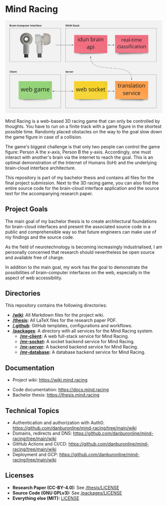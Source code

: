 # Mind Racing

<!-- TODO Replace with a screenshot of the game as soon as I have something -->

![Rough architecture of Mind Racing and the corresponding IDUN Technologies software stack.](/wiki/img/rough-architecture.png)

Mind Racing is a web-based 3D racing game that can only be controlled by thoughts. You have to run on a finite track with a game figure in the shortest possible time. Randomly placed obstacles on the way to the goal slow down the game figure in case of a collision.

The game's biggest challenge is that only two people can control the game figure: Person A the x-axis, Person B the y-axis. Accordingly, one must interact with another's brain via the internet to reach the goal. This is an optimal demonstration of the Internet of Humans (IoH) and the underlying brain-cloud interface architecture.

This repository is part of my bachelor thesis and contains all files for the final project submission. Next to the 3D racing game, you can also find the entire source code for the brain-cloud interface application and the source text for the accompanying research paper.

## Project Goals

The main goal of my bachelor thesis is to create architectural foundations for brain-cloud interfaces and present the associated source code in a public and comprehensible way so that future engineers can make use of my findings and the source code.

As the field of neurotechnology is becoming increasingly industrialised, I am personally concerned that research should nevertheless be open source and available free of charge.

In addition to the main goal, my work has the goal to demonstrate the possibilities of brain-computer interfaces on the web, especially in the aspect of web accessibility.

## Directories

This repository contains the following directories:

- **[/wiki](/wiki)**: All Markdown files for the project wiki.
- **[/thesis](/thesis):** All LaTeX files for the research paper PDF.
- **[/.github](/.github)**: GitHub templates, configurations and workflows.
- **[/packages](/packages)**: A directory with all services for the Mind Racing system.
  - **[/mr-client](/packages/mr-client):** A web full-stack service for Mind Racing.
  - **[/mr-socket](/packages/mr-socket):** A socket backend service for Mind Racing.
  - **[/mr-server](/packages/mr-server):** A backend backend service for Mind Racing.
  - **[/mr-database](/packages/mr-database):** A database backend service for Mind Racing.

## Documentation

<!-- TODO Add project documentation for the new topics and changes -->

- Project wiki: <https://wiki.mind.racing>
<!-- TODO Add code documentation for the new Next.js component -->
- Code documentation: <https://docs.mind.racing>
- Bachelor thesis: <https://thesis.mind.racing>

## Technical Topics

<!-- TODO Replace with final URLs as soon as I've created them -->

- Authentication and authorization with Auth0: <https://github.com/danburonline/mind-racing/tree/main/wiki>
- Domains, redirects and DNS: <https://github.com/danburonline/mind-racing/tree/main/wiki>
- GitHub Actions and CI/CD: <https://github.com/danburonline/mind-racing/tree/main/wiki>
- Deployment and GCP: <https://github.com/danburonline/mind-racing/tree/main/wiki>

## Licenses

- **Research Paper (CC-BY-4.0):** See [/thesis/LICENSE](/thesis/LICENSE)
- **Source Code (GNU GPLv3):** See [/packages/LICENSE](/packages/LICENSE)
- **Everything else (MIT):** [LICENSE](LICENSE)
